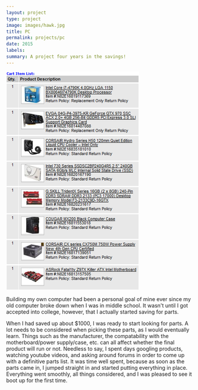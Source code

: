 ```yaml
---
layout: project
type: project
image: images/hawk.jpg
title: PC
permalink: projects/pc
date: 2015
labels:
summary: A project four years in the savings!
---
```


<img class="ui medium right floated rounded image" src="/images/Capture.PNG">

Building my own computer had been a personal goal of mine ever since my old computer broke down when I was in middle school. It wasn't until I got accepted into college, however, that I actually started saving for parts.

When I had saved up about $1000, I was ready to start looking for parts. A lot needs to be considered when picking these parts, as I would eventually learn. Things such as the manufacturer, the compatability with the motherboard/power supply/case, etc. can all affect whether the final product will run or not. Needless to say, I spent days googling products, watching youtube videos, and asking around forums in order to come up with a definitive parts list. It was time well spent, because as soon as the parts came in, I jumped straight in and started putting everything in place. Everything went smoothly, all things considered, and I was pleased to see it boot up for the first time.
